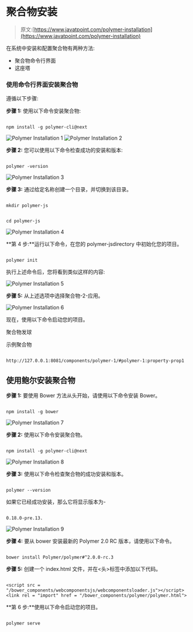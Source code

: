 # 聚合物安装

> 原文:[https://www.javatpoint.com/polymer-installation](https://www.javatpoint.com/polymer-installation)

在系统中安装和配置聚合物有两种方法:

*   聚合物命令行界面
*   这座塔

### 使用命令行界面安装聚合物

遵循以下步骤:

**步骤 1:** 使用以下命令安装聚合物:

```

npm install -g polymer-cli@next

```

![Polymer Installation 1](../Images/3ec0006733e51de2f84ea1bbbc1f216d.png) ![Polymer Installation 2](../Images/cb5a419de98dc01d9dc91364fae627d5.png)

**步骤 2:** 您可以使用以下命令检查成功的安装和版本:

```

polymer -version

```

![Polymer Installation 3](../Images/93b9056144ad8daf21d3ffb98bc41802.png)

**步骤 3:** 通过给定名称创建一个目录，并切换到该目录。

```

mkdir polymer-js

```

```

cd polymer-js

```

![Polymer Installation 4](../Images/8ea537990bfe1558f185bd380f94dd49.png)

**第 4 步:**运行以下命令，在您的 polymer-jsdirectory 中初始化您的项目。

```

polymer init

```

执行上述命令后，您将看到类似这样的内容:

![Polymer Installation 5](../Images/129bd2e26193365913d0fba112c0d705.png)

**步骤 5:** 从上述选项中选择聚合物-2-应用。

![Polymer Installation 6](../Images/f1aa4477ac58154a4cacef51d7689195.png)

现在，使用以下命令启动您的项目。

聚合物发球

示例聚合物

```

http://127.0.0.1:8081/components/polymer-1/#polymer-1:property-prop1

```

## 使用鲍尔安装聚合物

**步骤 1:** 要使用 Bower 方法从头开始，请使用以下命令安装 Bower。

```

npm install -g bower

```

![Polymer Installation 7](../Images/63b6c041b8821e1aee2c1701ce694f52.png)

**步骤 2:** 使用以下命令安装聚合物。

```

npm install -g polymer-cli@next

```

![Polymer Installation 8](../Images/445bebff7b376e4b85b9ff373931d3dd.png)

**步骤 3:** 使用以下命令检查聚合物的成功安装和版本。

```

polymer --version

```

如果它已经成功安装，那么它将显示版本为-

```

0.18.0-pre.13.

```

![Polymer Installation 9](../Images/072f877c8fb84711925aba18443f628b.png)

**步骤 4:** 要从 bower 安装最新的 Polymer 2.0 RC 版本，请使用以下命令。

```

bower install Polymer/polymer#^2.0.0-rc.3

```

**步骤 5:** 创建一个 index.html 文件，并在<头>标签中添加以下代码。

```

<script src = "/bower_components/webcomponentsjs/webcomponentsloader.js"></script> 
<link rel = "import" href = "/bower_components/polymer/polymer.html"> 

```

**第 6 步:**使用以下命令启动您的项目。

```

polymer serve

```
